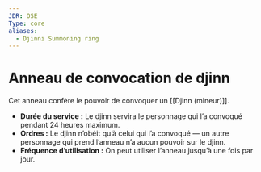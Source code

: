 ```yaml
---
JDR: OSE
Type: core
aliases:
  - Djinni Summoning ring
---
```

# Anneau de convocation de djinn

Cet anneau confère le pouvoir de convoquer un [[Djinn (mineur)]].

- **Durée du service :** Le djinn servira le personnage qui l’a convoqué pendant 24 heures maximum.
- **Ordres :** Le djinn n’obéit qu’à celui qui l’a convoqué — un autre personnage qui prend l’anneau n’a aucun pouvoir sur le djinn.
- **Fréquence d’utilisation :** On peut utiliser l’anneau jusqu’à une fois par jour.